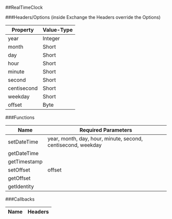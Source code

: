 ##RealTimeClock


###Headers/Options (inside Exchange the Headers override the Options)


| Property             | Value-Type                              |
|----------------------|-----------------------------------------|
|                 year |    Integer |
|                month |      Short |
|                  day |      Short |
|                 hour |      Short |
|               minute |      Short |
|               second |      Short |
|          centisecond |      Short |
|              weekday |      Short |
|               offset |       Byte |



###Functions

| Name                 | Required Parameters                      |
|----------------------|------------------------------------------|
|          setDateTime | year, month, day, hour, minute, second, centisecond, weekday |
|          getDateTime |                                          |
|         getTimestamp |                                          |
|            setOffset |                                   offset |
|            getOffset |                                          |
|          getIdentity |                                          |




###Callbacks

| Name                 | Headers                                  |
|----------------------|------------------------------------------|


